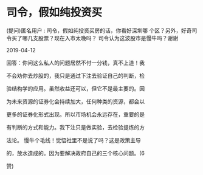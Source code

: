 # 司令，假如纯投资买

(提问)匿名用户 : 司令，假如纯投资买房的话，你看好深圳哪 个区？另外，好奇司令买了哪几支股票？现在入市太晚吗？ 司令认为这波股市是慢牛吗？谢谢

2019-04-12

回答：你问这么私人的问题居然不付一分钱，真不上道！我

不会劝你去炒股的，我只是通过下注去验证自己的判断，检

验结构学的应用。虽然收益还可以，但它不是最主要的。因

为未来资源的证券化会持续加大，任何种类的资源，都会以

更多的证券化形式出现。所以市场机会永远存在，重要的是

有判断的方式和能力。我下注只是做实验，去检验提炼的方

法论。 慢牛个毛线！觉悟社里不是说了吗？这是政策主导

的，放水造成的。因为要解决政府自己的三个核心问题。(6

赞)
